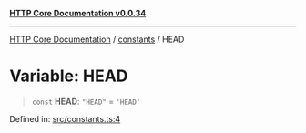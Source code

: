 [**HTTP Core Documentation v0.0.34**](../../README.md)

***

[HTTP Core Documentation](../../modules.md) / [constants](../README.md) / HEAD

# Variable: HEAD

> `const` **HEAD**: `"HEAD"` = `'HEAD'`

Defined in: [src/constants.ts:4](https://github.com/stonemjs/http-core/blob/424f80742be298e137f118c0e2e80266a8a78f3c/src/constants.ts#L4)
